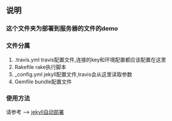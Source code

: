 <!-- ####################################################################################################################
##                                                                                                                     ##
## author  : Yan                                                                                                       ##
## email   : yan-wyb@foxmail.com                                                                                       ##
## Github  ; https://github.com/yan-wyb                                                                                ##
## Website : www.yan-wyb.com                                                                                           ##
##                                                                                                                     ##
####################################################################################################################  -->

## 说明

### 这个文件夹为部署到服务器的文件的demo

### 文件分属

1. .travis.yml     travis配置文件,连接的key和环境配置都应该配置在这里
2. Rakefile        rake执行脚本
3. _config.yml     jekyll配置文件,travis会从这里读取参数
4. Gemfile         bundle配置文件

### 使用方法

请参考 --> [jekyll自动部署](yan-wyb.com/2020/06/08/jekyll-travis.html)
